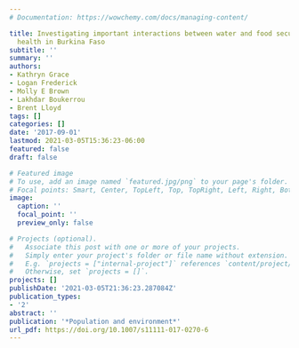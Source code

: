 ```yaml
---
# Documentation: https://wowchemy.com/docs/managing-content/

title: Investigating important interactions between water and food security for child
  health in Burkina Faso
subtitle: ''
summary: ''
authors:
- Kathryn Grace
- Logan Frederick
- Molly E Brown
- Lakhdar Boukerrou
- Brent Lloyd
tags: []
categories: []
date: '2017-09-01'
lastmod: 2021-03-05T15:36:23-06:00
featured: false
draft: false

# Featured image
# To use, add an image named `featured.jpg/png` to your page's folder.
# Focal points: Smart, Center, TopLeft, Top, TopRight, Left, Right, BottomLeft, Bottom, BottomRight.
image:
  caption: ''
  focal_point: ''
  preview_only: false

# Projects (optional).
#   Associate this post with one or more of your projects.
#   Simply enter your project's folder or file name without extension.
#   E.g. `projects = ["internal-project"]` references `content/project/deep-learning/index.md`.
#   Otherwise, set `projects = []`.
projects: []
publishDate: '2021-03-05T21:36:23.287084Z'
publication_types:
- '2'
abstract: ''
publication: '*Population and environment*'
url_pdf: https://doi.org/10.1007/s11111-017-0270-6
---
```


